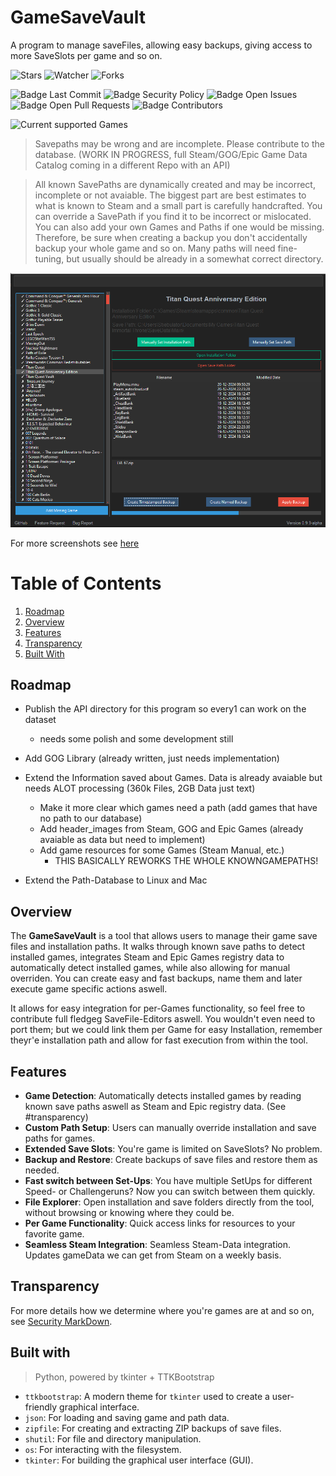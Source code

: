 # GameSaveVault
A program to manage saveFiles, allowing easy backups, giving access to more SaveSlots per game and so on.


![Stars][Badge Stars] ![Watcher][Badge Watchers] ![Forks][Badge Forks]

![Badge Last Commit][Badge Last Commit] ![Badge Security Policy][Badge Security Policy] ![Badge Open Issues][Badge Open Issues] ![Badge Open Pull Requests][Badge Open Pull Requests] ![Badge Contributors][Badge Contributors]

![Current supported Games](https://img.shields.io/badge/"Supported"_Games-24607-blue)
> Savepaths may be wrong and are incomplete. Please contribute to the database. (WORK IN PROGRESS, full Steam/GOG/Epic Game Data Catalog coming in a different Repo with an API)

> All known SavePaths are dynamically created and may be incorrect, incomplete or not avaiable. The biggest part are best estimates to what is known to Steam and a small part is carefully handcrafted. You can override a SavePath if you find it to be incorrect or mislocated. You can also add your own Games and Paths if one would be missing.
Therefore, be sure when creating a backup you don't accidentally backup your whole game and so on. Many paths will need fine-tuning, but usually should be already in a somewhat correct directory.

![Alt text](.github/screenshots/main.png)

For more screenshots see [here](SCREENSHOTS.md)

# Table of Contents
1. [Roadmap](#roadmap)
2. [Overview](#overview)
3. [Features](#features)
4. [Transparency](#transparency)
5. [Built With](#built-with)

## Roadmap

- Publish the API directory for this program so every1 can work on the dataset
  - needs some polish and some development still

- Add GOG Library (already written, just needs implementation)

- Extend the Information saved about Games. Data is already avaiable but needs ALOT processing (360k Files, 2GB Data just text)
  - Make it more clear which games need a path (add games that have no path to our database)
  - Add header_images from Steam, GOG and Epic Games (already avaiable as data but need to implement)
  - Add game resources for some Games (Steam Manual, etc.)
    - THIS BASICALLY REWORKS THE WHOLE KNOWNGAMEPATHS!

- Extend the Path-Database to Linux and Mac

## Overview

The **GameSaveVault** is a tool that allows users to manage their game save files and installation paths. It walks through known save paths to detect installed games, integrates Steam and Epic Games registry data to automatically detect installed games, 
while also allowing for manual overriden. You can create easy and fast backups, name them and later execute game specific actions aswell.

It allows for easy integration for per-Games functionality, so feel free to contribute full fledgeg SaveFile-Editors aswell. You wouldn't even need to port them; but we could link them per Game for easy Installation, remember theyr'e installation path and allow for fast execution from within the tool.

## Features

- **Game Detection**: Automatically detects installed games by reading known save paths aswell as Steam and Epic registry data. (See #transparency)
- **Custom Path Setup**: Users can manually override installation and save paths for games.
- **Extended Save Slots**: You're game is limited on SaveSlots? No problem.
- **Backup and Restore**: Create backups of save files and restore them as needed.
- **Fast switch between Set-Ups**: You have multiple SetUps for different Speed- or Challengeruns? Now you can switch between them quickly.
- **File Explorer**: Open installation and save folders directly from the tool, without browsing or knowing where they could be.
- **Per Game Functionality**: Quick access links for resources to your favorite game.
- **Seamless Steam Integration**: Seamless Steam-Data integration. Updates gameData we can get from Steam on a weekly basis. 

## Transparency

For more details how we determine where you're games are at and so on, see [Security MarkDown](SECURITY.md).

## Built with
> Python, powered by tkinter + TTKBootstrap

- `ttkbootstrap`: A modern theme for `tkinter` used to create a user-friendly graphical interface.
- `json`: For loading and saving game and path data.
- `zipfile`: For creating and extracting ZIP backups of save files.
- `shutil`: For file and directory manipulation.
- `os`: For interacting with the filesystem.
- `tkinter`: For building the graphical user interface (GUI).


<!-- Define URL aliases for badges -->
[Badge Stars]: https://img.shields.io/github/stars/JulianStiebler/GameSaveVault?style=social
[Badge Watchers]: https://img.shields.io/github/watchers/JulianStiebler/GameSaveVault?style=social
[Badge Forks]: https://img.shields.io/github/forks/JulianStiebler/GameSaveVault?style=social

[Badge CodeQL]: https://img.shields.io/github/actions/workflow/status/JulianStiebler/GameSaveVault/black.yml?branch=main&label=CodeQL&logo=github&logoColor=white&style=for-the-badge
[Badge Ruff]: https://img.shields.io/github/actions/workflow/status/JulianStiebler/GameSaveVault/ruff.yml?branch=main&label=Ruff%20Lint&logo=ruff&logoColor=white&style=for-the-badge

[Badge Release Version]: https://img.shields.io/github/v/release/JulianStiebler/GameSaveVault?style=for-the-badge&logo=empty
[Badge Release Date]: https://img.shields.io/github/release-date/JulianStiebler/GameSaveVault?style=for-the-badge&logo=empty
[Badge Code Size]: https://img.shields.io/github/languages/code-size/JulianStiebler/GameSaveVault?style=for-the-badge&logo=empty

[Badge Last Commit]: https://img.shields.io/github/last-commit/JulianStiebler/GameSaveVault?style=for-the-badge&logo=empty
[Badge Security Policy]: https://img.shields.io/badge/Security-Policy-red.svg?style=for-the-badge&logo=empty
[Badge Open Issues]: https://img.shields.io/github/issues-raw/JulianStiebler/GameSaveVault?style=for-the-badge&logo=empty
[Badge Open Pull Requests]: https://img.shields.io/github/issues-pr-raw/JulianStiebler/GameSaveVault?style=for-the-badge&logo=empty
[Badge Contributors]: https://img.shields.io/github/contributors/JulianStiebler/GameSaveVault?style=for-the-badge&logo=empty
[Badge Docstring Coverage]: https://img.shields.io/badge/docstr%20coverage-90%25-blue?style=for-the-badge&logo=empty

[Badge Downloads]: https://img.shields.io/github/downloads/JulianStiebler/GameSaveVault/total?style=for-the-badge&logo=empty
[Badge License]: https://img.shields.io/github/license/JulianStiebler/GameSaveVault?style=for-the-badge&logo=empty

<!-- Aliases for Files -->
[MD Security]: ./SECURITY.md
[MD Screenshots]: ./SCREENSHOTS.md